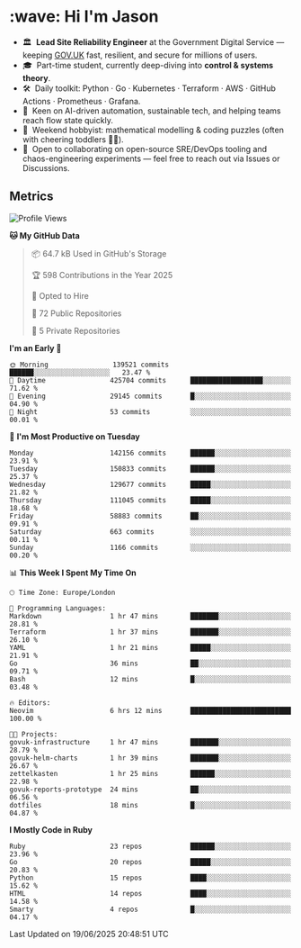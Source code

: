<h1 align="left" id="jason-title">:wave: Hi I'm Jason</h1>

- 🏛️ &nbsp;**Lead Site Reliability Engineer** at the Government Digital Service — keeping [GOV.UK](https://www.gov.uk/) fast, resilient, and secure for millions of users.  
- 🎓 &nbsp;Part-time student, currently deep-diving into **control & systems theory**.  
- 🛠️ &nbsp;Daily toolkit: Python · Go · Kubernetes · Terraform · AWS · GitHub Actions · Prometheus · Grafana.  
- 🌱 &nbsp;Keen on AI-driven automation, sustainable tech, and helping teams reach flow state quickly.  
- 🧩 &nbsp;Weekend hobbyist: mathematical modelling & coding puzzles (often with cheering toddlers 👶👶). 
- 🤝 &nbsp;Open to collaborating on open-source SRE/DevOps tooling and chaos-engineering experiments — feel free to reach out via Issues or Discussions.


<h2>Metrics</h2>

<!--START_SECTION:waka-->
![Profile Views](http://img.shields.io/badge/Profile%20Views-0-blue)

**🐱 My GitHub Data** 

> 📦 64.7 kB Used in GitHub's Storage 
 > 
> 🏆 598 Contributions in the Year 2025
 > 
> 💼 Opted to Hire
 > 
> 📜 72 Public Repositories 
 > 
> 🔑 5 Private Repositories 
 > 
**I'm an Early 🐤** 

```text
🌞 Morning                139521 commits      ██████░░░░░░░░░░░░░░░░░░░   23.47 % 
🌆 Daytime                425704 commits      ██████████████████░░░░░░░   71.62 % 
🌃 Evening                29145 commits       █░░░░░░░░░░░░░░░░░░░░░░░░   04.90 % 
🌙 Night                  53 commits          ░░░░░░░░░░░░░░░░░░░░░░░░░   00.01 % 
```
📅 **I'm Most Productive on Tuesday** 

```text
Monday                   142156 commits      ██████░░░░░░░░░░░░░░░░░░░   23.91 % 
Tuesday                  150833 commits      ██████░░░░░░░░░░░░░░░░░░░   25.37 % 
Wednesday                129677 commits      █████░░░░░░░░░░░░░░░░░░░░   21.82 % 
Thursday                 111045 commits      █████░░░░░░░░░░░░░░░░░░░░   18.68 % 
Friday                   58883 commits       ██░░░░░░░░░░░░░░░░░░░░░░░   09.91 % 
Saturday                 663 commits         ░░░░░░░░░░░░░░░░░░░░░░░░░   00.11 % 
Sunday                   1166 commits        ░░░░░░░░░░░░░░░░░░░░░░░░░   00.20 % 
```


📊 **This Week I Spent My Time On** 

```text
🕑︎ Time Zone: Europe/London

💬 Programming Languages: 
Markdown                 1 hr 47 mins        ███████░░░░░░░░░░░░░░░░░░   28.81 % 
Terraform                1 hr 37 mins        ███████░░░░░░░░░░░░░░░░░░   26.10 % 
YAML                     1 hr 21 mins        █████░░░░░░░░░░░░░░░░░░░░   21.91 % 
Go                       36 mins             ██░░░░░░░░░░░░░░░░░░░░░░░   09.71 % 
Bash                     12 mins             █░░░░░░░░░░░░░░░░░░░░░░░░   03.48 % 

🔥 Editors: 
Neovim                   6 hrs 12 mins       █████████████████████████   100.00 % 

🐱‍💻 Projects: 
govuk-infrastructure     1 hr 47 mins        ███████░░░░░░░░░░░░░░░░░░   28.79 % 
govuk-helm-charts        1 hr 39 mins        ███████░░░░░░░░░░░░░░░░░░   26.67 % 
zettelkasten             1 hr 25 mins        ██████░░░░░░░░░░░░░░░░░░░   22.98 % 
govuk-reports-prototype  24 mins             ██░░░░░░░░░░░░░░░░░░░░░░░   06.56 % 
dotfiles                 18 mins             █░░░░░░░░░░░░░░░░░░░░░░░░   04.87 % 
```

**I Mostly Code in Ruby** 

```text
Ruby                     23 repos            ██████░░░░░░░░░░░░░░░░░░░   23.96 % 
Go                       20 repos            █████░░░░░░░░░░░░░░░░░░░░   20.83 % 
Python                   15 repos            ████░░░░░░░░░░░░░░░░░░░░░   15.62 % 
HTML                     14 repos            ████░░░░░░░░░░░░░░░░░░░░░   14.58 % 
Smarty                   4 repos             █░░░░░░░░░░░░░░░░░░░░░░░░   04.17 % 
```




 Last Updated on 19/06/2025 20:48:51 UTC
<!--END_SECTION:waka-->

<!-- links -->

[issues page]: https://github.com/jasonBirchall/jasonBirchall/issues "jasonBirchall/issues"
